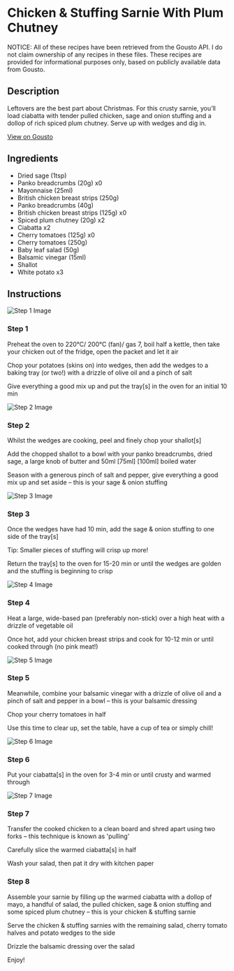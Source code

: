 # Chicken & Stuffing Sarnie With Plum Chutney

NOTICE: All of these recipes have been retrieved from the Gousto API. I do not claim ownership of any recipes in these files. These recipes are provided for informational purposes only, based on publicly available data from Gousto.

## Description

Leftovers are the best part about Christmas. For this crusty sarnie, you’ll load ciabatta with tender pulled chicken, sage and onion stuffing and a dollop of rich spiced plum chutney. Serve up with wedges and dig in.

[View on Gousto](https://www.gousto.co.uk/recipes/cookbook/chicken-stuffing-sarnie-with-plum-chutney)

## Ingredients

- Dried sage (1tsp)
- Panko breadcrumbs (20g) x0
- Mayonnaise (25ml)
- British chicken breast strips (250g)
- Panko breadcrumbs (40g)
- British chicken breast strips (125g) x0
- Spiced plum chutney (20g) x2
- Ciabatta x2
- Cherry tomatoes (125g) x0
- Cherry tomatoes (250g)
- Baby leaf salad (50g)
- Balsamic vinegar (15ml)
- Shallot
- White potato x3

## Instructions

![Step 1 Image](https://production-media.gousto.co.uk/cms/recipe-step-image/RC2383Step-1-x200.jpg)

### Step 1

Preheat the oven to 220°C/ 200°C (fan)/ gas 7, boil half a kettle, then take your chicken out of the fridge, open the packet and let it air

Chop your potatoes (skins on) into wedges, then add the wedges to a baking tray (or two!) with a drizzle of olive oil and a pinch of salt

Give everything a good mix up and put the tray[s] in the oven for an initial 10 min

![Step 2 Image](https://production-media.gousto.co.uk/cms/recipe-step-image/RC2383Step-2-x200.jpg)

### Step 2

Whilst the wedges are cooking, peel and finely chop your shallot[s]

Add the chopped shallot to a bowl with your panko breadcrumbs, dried sage, a large knob of butter and 50ml<span class="text-purple"> [75ml]</span> <span class="text-danger">[100ml]</span> boiled water

Season with a generous pinch of salt and pepper, give everything a good mix up and set aside – this is your sage & onion stuffing

![Step 3 Image](https://production-media.gousto.co.uk/cms/recipe-step-image/step-3-copy-32-1699354425368-x200.jpg)

### Step 3

Once the wedges have had 10 min, add the sage & onion stuffing to one side of the tray[s]

Tip: Smaller pieces of stuffing will crisp up more!

Return the tray[s] to the oven for 15-20 min or until the wedges are golden and the stuffing is beginning to crisp

![Step 4 Image](https://production-media.gousto.co.uk/cms/recipe-step-image/step-4-copy-31-1699354428544-x200.jpg)

### Step 4

Heat a large, wide-based pan (preferably non-stick) over a high heat with a drizzle of vegetable oil

Once hot, add your chicken breast strips and cook for 10-12 min or until cooked through (no pink meat!)

![Step 5 Image](https://production-media.gousto.co.uk/cms/recipe-step-image/Step-5-15-1731515643399-x200.jpg)

### Step 5

Meanwhile, combine your balsamic vinegar with a drizzle of olive oil and a pinch of salt and pepper in a bowl – this is your balsamic dressing

Chop your cherry tomatoes in half

Use this time to clear up, set the table, have a cup of tea or simply chill!

![Step 6 Image](https://production-media.gousto.co.uk/cms/recipe-step-image/RC2383Step-6-x200.jpg)

### Step 6

Put your ciabatta[s] in the oven for 3-4 min or until crusty and warmed through

![Step 7 Image](https://production-media.gousto.co.uk/cms/recipe-step-image/RC2383Step-7-x200.jpg)

### Step 7

Transfer the cooked chicken to a clean board and shred apart using two forks – this technique is known as 'pulling'

Carefully slice the warmed ciabatta[s] in half

Wash your salad, then pat it dry with kitchen paper

### Step 8

Assemble your sarnie by filling up the warmed ciabatta with a dollop of mayo, a handful of salad, the pulled chicken, sage & onion stuffing and some spiced plum chutney – this is your chicken & stuffing sarnie

Serve the chicken & stuffing sarnies with the remaining salad, cherry tomato halves and potato wedges to the side

Drizzle the balsamic dressing over the salad

Enjoy!


